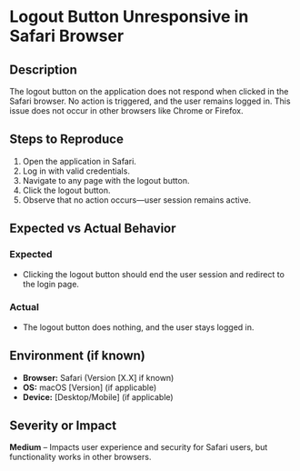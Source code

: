 # Logout Button Unresponsive in Safari Browser

## Description  
The logout button on the application does not respond when clicked in the Safari browser. No action is triggered, and the user remains logged in. This issue does not occur in other browsers like Chrome or Firefox.  

## Steps to Reproduce  
1. Open the application in Safari.  
2. Log in with valid credentials.  
3. Navigate to any page with the logout button.  
4. Click the logout button.  
5. Observe that no action occurs—user session remains active.  

## Expected vs Actual Behavior  

### Expected  
- Clicking the logout button should end the user session and redirect to the login page.  

### Actual  
- The logout button does nothing, and the user stays logged in.  

## Environment (if known)  
- **Browser:** Safari (Version [X.X] if known)  
- **OS:** macOS [Version] (if applicable)  
- **Device:** [Desktop/Mobile] (if applicable)  

## Severity or Impact  
**Medium** – Impacts user experience and security for Safari users, but functionality works in other browsers.  